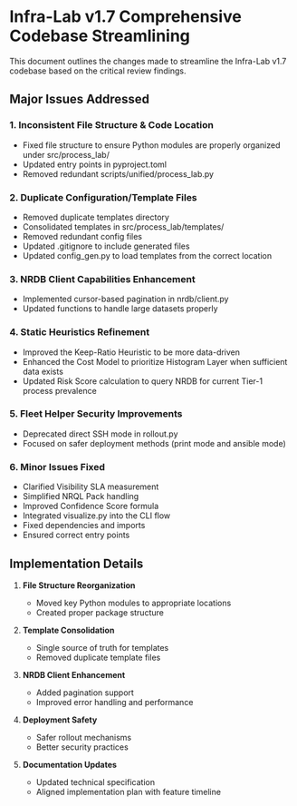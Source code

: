 # Infra-Lab v1.7 Comprehensive Codebase Streamlining

This document outlines the changes made to streamline the Infra-Lab v1.7 codebase based on the critical review findings.

## Major Issues Addressed

### 1. Inconsistent File Structure & Code Location
- Fixed file structure to ensure Python modules are properly organized under src/process_lab/
- Updated entry points in pyproject.toml
- Removed redundant scripts/unified/process_lab.py

### 2. Duplicate Configuration/Template Files
- Removed duplicate templates directory
- Consolidated templates in src/process_lab/templates/
- Removed redundant config files
- Updated .gitignore to include generated files
- Updated config_gen.py to load templates from the correct location

### 3. NRDB Client Capabilities Enhancement
- Implemented cursor-based pagination in nrdb/client.py
- Updated functions to handle large datasets properly

### 4. Static Heuristics Refinement
- Improved the Keep-Ratio Heuristic to be more data-driven
- Enhanced the Cost Model to prioritize Histogram Layer when sufficient data exists
- Updated Risk Score calculation to query NRDB for current Tier-1 process prevalence

### 5. Fleet Helper Security Improvements
- Deprecated direct SSH mode in rollout.py
- Focused on safer deployment methods (print mode and ansible mode)

### 6. Minor Issues Fixed
- Clarified Visibility SLA measurement
- Simplified NRQL Pack handling
- Improved Confidence Score formula
- Integrated visualize.py into the CLI flow
- Fixed dependencies and imports
- Ensured correct entry points

## Implementation Details

1. **File Structure Reorganization**
   - Moved key Python modules to appropriate locations
   - Created proper package structure

2. **Template Consolidation**
   - Single source of truth for templates
   - Removed duplicate template files

3. **NRDB Client Enhancement**
   - Added pagination support
   - Improved error handling and performance

4. **Deployment Safety**
   - Safer rollout mechanisms
   - Better security practices

5. **Documentation Updates**
   - Updated technical specification
   - Aligned implementation plan with feature timeline
